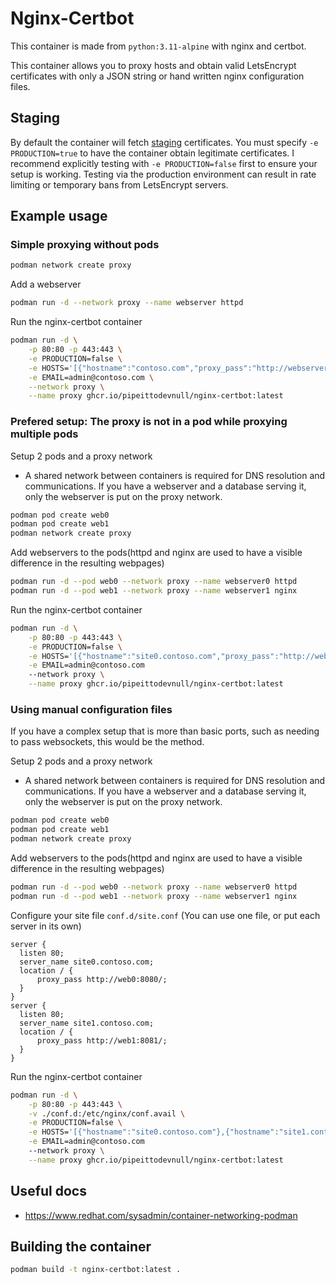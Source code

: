 # Nginx-Certbot
This container is made from `python:3.11-alpine` with nginx and certbot.

This container allows you to proxy hosts and obtain valid LetsEncrypt certificates with only a JSON string or hand written nginx configuration files.

## Staging
By default the container will fetch [staging](https://letsencrypt.org/docs/staging-environment/) certificates. You must specify `-e PRODUCTION=true` to have the container obtain legitimate certificates. I recommend explicitly testing with `-e PRODUCTION=false` first to ensure your setup is working. Testing via the production environment can result in rate limiting or temporary bans from LetsEncrypt servers.

## Example usage
### Simple proxying without pods
```bash
podman network create proxy
```

Add a webserver
```bash
podman run -d --network proxy --name webserver httpd
```

Run the nginx-certbot container
```bash
podman run -d \
    -p 80:80 -p 443:443 \
    -e PRODUCTION=false \
    -e HOSTS='[{"hostname":"contoso.com","proxy_pass":"http://webserver"}]' \
    -e EMAIL=admin@contoso.com \
    --network proxy \
    --name proxy ghcr.io/pipeittodevnull/nginx-certbot:latest
```

### Prefered setup: The proxy is not in a pod while proxying multiple pods
Setup 2 pods and a proxy network
- A shared network between containers is required for DNS resolution and communications. If you have a webserver and a database serving it, only the webserver is put on the proxy network.

```bash
podman pod create web0
podman pod create web1
podman network create proxy
```

Add webservers to the pods(httpd and nginx are used to have a visible difference in the resulting webpages)
```bash
podman run -d --pod web0 --network proxy --name webserver0 httpd
podman run -d --pod web1 --network proxy --name webserver1 nginx
```

Run the nginx-certbot container
```bash
podman run -d \
    -p 80:80 -p 443:443 \
    -e PRODUCTION=false \
    -e HOSTS='[{"hostname":"site0.contoso.com","proxy_pass":"http://web0:8080"},{"hostname":"site1.contoso.com","proxy_pass":"http://web1:8081"}]' \
    -e EMAIL=admin@contoso.com
    --network proxy \
    --name proxy ghcr.io/pipeittodevnull/nginx-certbot:latest
```

### Using manual configuration files
If you have a complex setup that is more than basic ports, such as needing to pass websockets, this would be the method.

Setup 2 pods and a proxy network
- A shared network between containers is required for DNS resolution and communications. If you have a webserver and a database serving it, only the webserver is put on the proxy network.

```bash
podman pod create web0
podman pod create web1
podman network create proxy
```

Add webservers to the pods(httpd and nginx are used to have a visible difference in the resulting webpages)
```bash
podman run -d --pod web0 --network proxy --name webserver0 httpd
podman run -d --pod web1 --network proxy --name webserver1 nginx
```

Configure your site file `conf.d/site.conf` (You can use one file, or put each server in its own)
```
server {
  listen 80;
  server_name site0.contoso.com;
  location / {
      proxy_pass http://web0:8080/;
  }
}
server {
  listen 80;
  server_name site1.contoso.com;
  location / {
      proxy_pass http://web1:8081/;
  }
}
```

Run the nginx-certbot container
```bash
podman run -d \
    -p 80:80 -p 443:443 \
    -v ./conf.d:/etc/nginx/conf.avail \
    -e PRODUCTION=false \
    -e HOSTS='[{"hostname":"site0.contoso.com"},{"hostname":"site1.contoso.com"}]' \
    -e EMAIL=admin@contoso.com
    --network proxy \
    --name proxy ghcr.io/pipeittodevnull/nginx-certbot:latest
```

## Useful docs
- https://www.redhat.com/sysadmin/container-networking-podman

## Building the container
```bash
podman build -t nginx-certbot:latest .
```
